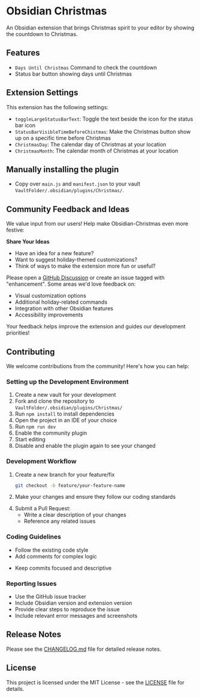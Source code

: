 # Obsidian Christmas

An Obsidian extension that brings Christmas spirit to your editor by showing the countdown to Christmas.

## Features

-   `Days Until Christmas` Command to check the countdown
-   Status bar button showing days until Christmas

## Extension Settings

This extension has the following settings:

-   `toggleLargeStatusBarText`: Toggle the text beside the icon for the status bar icon
-   `StatusBarVisibleTimeBeforeChistmas`: Make the Christmas button show up on a specific time before Christmas
-   `ChristmasDay`: The calendar day of Christmas at your location
-   `ChristmasMonth`: The calendar month of Christmas at your location

## Manually installing the plugin

-   Copy over `main.js` and `manifest.json` to your vault `VaultFolder/.obsidian/plugins/Christmas/`.

## Community Feedback and Ideas

We value input from our users! Help make Obsidian-Christmas even more festive:

**Share Your Ideas**

-   Have an idea for a new feature?
-   Want to suggest holiday-themed customizations?
-   Think of ways to make the extension more fun or useful?

Please open a [GitHub Discussion](https://github.com/Matse2005/Obsidian-Christmas/issues) or create an issue tagged with "enhancement". Some areas we'd love feedback on:

-   Visual customization options
-   Additional holiday-related commands
-   Integration with other Obsidian features
-   Accessibility improvements

Your feedback helps improve the extension and guides our development priorities!

## Contributing

We welcome contributions from the community! Here's how you can help:

### Setting up the Development Environment

1. Create a new vault for your development
2. Fork and clone the repository to `VaultFolder/.obsidian/plugins/Christmas/`
3. Run `npm install` to install dependencies
4. Open the project in an IDE of your choice
5. Run `npm run dev`
6. Enable the community plugin
7. Start editing
8. Disable and enable the plugin again to see your changed

### Development Workflow

1. Create a new branch for your feature/fix

    ```bash
    git checkout -b feature/your-feature-name
    ```

2. Make your changes and ensure they follow our coding standards

<!-- 3. Test your changes:
   - Run `npm run test` to execute unit tests
   - Test the extension manually in a new Obsidian vault
   - Ensure settings and commands work as expected -->

4. Submit a Pull Request:
    - Write a clear description of your changes
    - Reference any related issues
          <!-- - Update documentation if needed -->

### Coding Guidelines

-   Follow the existing code style
-   Add comments for complex logic
<!-- - Update tests when adding new features -->
-   Keep commits focused and descriptive

### Reporting Issues

-   Use the GitHub issue tracker
-   Include Obsidian version and extension version
-   Provide clear steps to reproduce the issue
-   Include relevant error messages and screenshots

## Release Notes

Please see the [CHANGELOG.md](CHANGELOG.md) file for detailed release notes.

## License

This project is licensed under the MIT License - see the [LICENSE](LICENSE) file for details.

